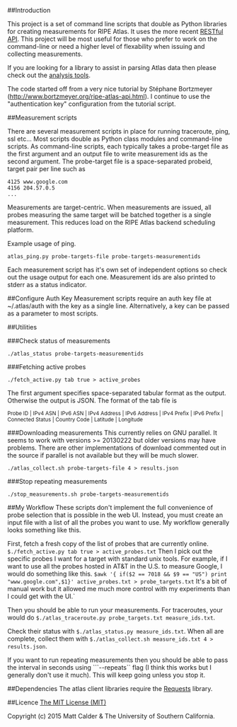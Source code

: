##Introduction

This project is a set of command line scripts that double as Python libraries for creating measurements for RIPE Atlas. It uses the more recent [RESTful API](https://atlas.ripe.net/docs/rest/). 
This project will be most useful for those who prefer to work on the command-line or need a higher level of flexability when issuing and collecting measurements.

If you are looking for a library to assist in parsing Atlas data then please check out the [analysis tools](https://github.com/RIPE-Atlas-Community/ripe-atlas-community-contrib).

The code started off from a very nice tutorial by Stéphane Bortzmeyer (http://www.bortzmeyer.org/ripe-atlas-api.html). I continue to use the "authentication key" configuration from the tutorial script.

##Measurement scripts

There are several measurement scripts in place for running traceroute, ping, ssl etc... Most scripts double as Python class modules and command-line scripts. As command-line scripts, each typically takes a probe-target file as the first argument and an output file to write measurement ids as the second argument. The probe-target file is a space-separated probeid, target pair per line such as
```
4125 www.google.com
4156 204.57.0.5
...
```

Measurements are target-centric. When measurements are issued, all probes measuring the same target will be batched together is a single measurement. This reduces load on the RIPE Atlas backend scheduling platform.


Example usage of ping.
```
atlas_ping.py probe-targets-file probe-targets-measurementids
```

Each measurement script has it's own set of independent options so check out the usage output for each one. Measurement ids are also printed to stderr as a status indicator.


##Configure Auth Key
Measurement scripts require an auth key file at ~/.atlas/auth with the key as a single line. Alternatively, a key can be passed as a parameter to most scripts.

##Utilities

###Check status of measurements
```
./atlas_status probe-targets-measurementids
```

###Fetching active probes
```
./fetch_active.py tab true > active_probes
```

The first argument specifies space-separated tabular format as the output. Otherwise the output is JSON. The format of the tab file is

<sub>
Probe ID | IPv4 ASN | IPv6 ASN | IPv4 Address | IPv6 Address | IPv4 Prefix | IPv6 Prefix | Connected Status | Country Code | Latitude | Longitude
</sub>

<!-- | -------- | -------- | -------- | -------- | -------- | -------- | -------- | -------- | -------- | -------- | -------- | -->


###Downloading measurements
This currently relies on GNU parallel. It seems to work with versions >= 20130222 but older versions may have problems. There are other implementations of download commented out in the source if parallel is not available but they will be much slower.

```
./atlas_collect.sh probe-targets-file 4 > results.json 
```

###Stop repeating measurements
```
./stop_measurements.sh probe-targets-measurementids
```

##My Workflow
These scripts don't implement the full convenience of probe selection that is possible in the web UI. Instead, you must create an input file with a list of all the probes you want to use. My workflow generally looks something like this.

First, fetch a fresh copy of the list of probes that are currently online. ```$./fetch_active.py tab true > active_probes.txt``` Then I pick out the specific probes I want for a target with standard unix tools. For example, if I want to use all the probes hosted in AT&T in the U.S. to measure Google, I would do something like this. ```$awk '{ if($2 == 7018 && $9 == "US") print "www.google.com",$1}' active_probes.txt > probe_targets.txt``` It's a bit of manual work but it allowed me much more control with my experiments than I could get with the UI.`

Then you should be able to run your measurements. For traceroutes, your would do ```$./atlas_traceroute.py probe_targets.txt measure_ids.txt```. 

Check their status with ```$./atlas_status.py measure_ids.txt```. When all are complete, collect them with ```$./atlas_collect.sh measure_ids.txt 4 > results.json```.

If you want to run repeating measurements then you should be able to pass the interval in seconds using ```--repeats`` flag (I think this works but I generally don't use it much). This will keep going unless you stop it.

##Dependencies
The atlas client libraries require the [Requests](http://docs.python-requests.org/en/latest) library.

##Licence
[The MIT License (MIT)](http://opensource.org/licenses/MIT)

Copyright (c) 2015 Matt Calder & The University of Southern California.
